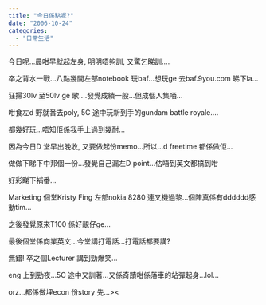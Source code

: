 ```yaml
---
title: "今日係點呢?"
date: "2006-10-24"
categories: 
  - "日常生活"
---
```


今日呢...晨咁早就起左身, 明明唔夠訓, 又驚乞睇訓....

卒之背水一戰...八點幾開左部notebook 玩baf...想玩ge 去baf.9you.com 睇下la...

狂掃30lv 至50lv ge 歌....發覺成績一般...但成個人集哂...

咁食左d 野就番去poly, 5C 途中玩新到手的gundam battle royale....

都幾好玩...唔知佢係我手上過到幾耐...

因為今日D 堂早出晚收, 又要做起份memo...所以...d freetime 都係做佢...

做做下睇下中邦個一份...發覺自己漏左D point...估唔到英文都搞到咁

好彩睇下補番...

Marketing 個堂Kristy Fing 左部nokia 8280 連叉機過黎...個陣真係有dddddd感動tim...

之後發覺原來T100 係好靚仔ge...

最後個堂係商業英文...今堂講打電話...打電話都要講?

無錯! 卒之個Lecturer 講到勁爆笑...

eng 上到勁夜...5C 途中又訓著...又係奇蹟咁係落車的站彈起身...lol...

orz...都係做埋econ 份story 先...><
